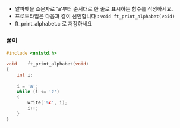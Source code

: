 - 알파벳을 소문자로 'a'부터 순서대로 한 줄로 표시하는 함수를 작성하세요.
- 프로토타입은 다음과 같이 선언합니다 : `void ft_print_alphabet(void)`
- ft_print_alphabet.c 로 저장하세요



### 풀이

```c
#include <unistd.h>

void	ft_print_alphabet(void)
{
    int i;
    
    i = 'a';
    while (i <= 'z')
    {
        write('%c', i);
        i++;
    }
}
```


